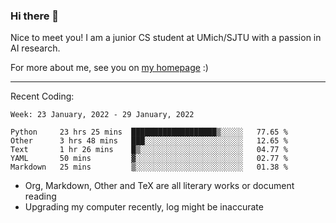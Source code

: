 ### Hi there 👋

Nice to meet you! I am a junior CS student at UMich/SJTU with a passion in AI research. 

For more about me, see you on [my homepage](https://jiayipan.me) :)

---

Recent Coding:
<!--START_SECTION:waka-->
```text
Week: 23 January, 2022 - 29 January, 2022

Python     23 hrs 25 mins  ███████████████████▒░░░░░   77.65 % 
Other      3 hrs 48 mins   ███░░░░░░░░░░░░░░░░░░░░░░   12.65 % 
Text       1 hr 26 mins    █▒░░░░░░░░░░░░░░░░░░░░░░░   04.77 % 
YAML       50 mins         ▓░░░░░░░░░░░░░░░░░░░░░░░░   02.77 % 
Markdown   25 mins         ▒░░░░░░░░░░░░░░░░░░░░░░░░   01.38 % 
```
<!--END_SECTION:waka-->
- Org, Markdown, Other and TeX are all literary works or document reading
- Upgrading my computer recently, log might be inaccurate
